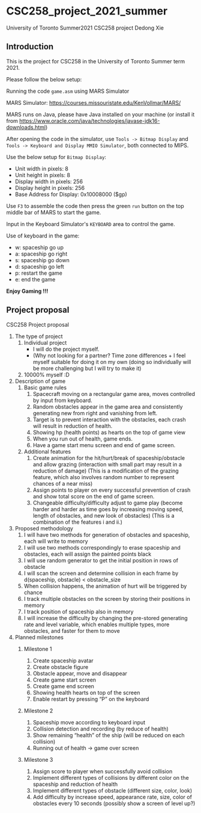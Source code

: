 # CSC258_project_2021_summer
University of Toronto 
Summer2021 CSC258 project
Dedong Xie

## Introduction
This is the project for CSC258 in the University of Toronto Summer term 2021.

Please follow the below setup:

Running the code `game.asm` using MARS Simulator

MARS Simulator: https://courses.missouristate.edu/KenVollmar/MARS/

MARS runs on Java, please have Java installed on your machine (or install it from https://www.oracle.com/java/technologies/javase-jdk16-downloads.html)

After opening the code in the simulator, use `Tools -> Bitmap Display` and `Tools -> Keyboard and Display MMIO Simulator`, both connected to MIPS.

Use the below setup for `Bitmap Display`:
  - Unit width in pixels: 8
  - Unit height in pixels: 8
  - Display width in pixels: 256
  - Display height in pixels: 256
  - Base Address for Display: 0x10008000 ($gp)

Use `F3` to assemble the code then press the green `run` button on the top middle bar of MARS to start the game.

Input in the Keyboard Simulator's `KEYBOARD` area to control the game.

Use of keyboard in the game:
  - w: spaceship go up
  - a: spaceship go right
  - s: spaceship go down
  - d: spaceship go left
  - p: restart the game
  - e: end the game

__Enjoy Gaming !!!__

## Project proposal
CSC258 Project proposal

1.  The type of project
    1. Individual project
        - I will do the project myself.
        - (Why not looking for a partner? Time zone differences + I feel myself suitable for doing it on my own (doing so individually will be more challenging but I will try to make it)
    2. 10000% myself :D
2.	Description of game
    1.	Basic game rules
        1.	Spacecraft moving on a rectangular game area, moves controlled by input from keyboard.
        2.	Random obstacles appear in the game area and consistently generating new from right and vanishing from left.
        3.	Target is to prevent interaction with the obstacles, each crash will result in reduction of health. 
        4.	Showing hp (health points) as hearts on the top of game view
        5.	When you run out of health, game ends.
        6.	Have a game start menu screen and end of game screen.
    2.	Additional features
        1.	Create animation for the hit/hurt/break of spaceship/obstacle and allow grazing (interaction with small part may result in a reduction of damage) (This is a modification of the grazing feature, which also involves random number to represent chances of a near miss)
        2.	Assign points to player on every successful prevention of crash and show total score on the end of game screen.
        3.	Changeable difficulty/difficulty adjust to game play (become harder and harder as time goes by increasing moving speed, length of obstacles, and new look of obstacles) (This is a combination of the features i and ii.)
3.	Proposed methodology
    1.	I will have two methods for generation of obstacles and spaceship, each will write to memory
    2.	I will use two methods correspondingly to erase spaceship and obstacles, each will assign the painted points black
    3.	I will use random generator to get the initial position in rows of obstacle
    4.	I will scan the screen and determine collision in each frame by d(spaceship, obstacle) < obstacle_size
    5.	When collision happens, the animation of hurt will be triggered by chance
    6.	I track multiple obstacles on the screen by storing their positions in memory
    7.	I track position of spaceship also in memory
    8.	I will increase the difficulty by changing the pre-stored generating rate and level variable, which enables multiple types, more obstacles, and faster for them to move
4.	Planned milestones
    1.	Milestone 1
        1.	Create spaceship avatar
        2.	Create obstacle figure
        3.	Obstacle appear, move and disappear
        4.	Create game start screen
        5.	Create game end screen
        6.	Showing health hearts on top of the screen
        7.	Enable restart by pressing “P” on the keyboard

    2.	Milestone 2
        1.	Spaceship move according to keyboard input
        2.	Collision detection and recording (by reduce of health)
        3.	Show remaining “health” of the ship (will be reduced on each collision)
        4.	Running out of health -> game over screen

    3.	Milestone 3
        1.	Assign score to player when successfully avoid collision
        2.	Implement different types of collisions by different color on the spaceship and reduction of health
        3.	Implement different types of obstacle (different size, color, look)
        4.	Add difficulty by increase speed, appearance rate, size, color of obstacles every 10 seconds (possibly show a screen of level up?)
